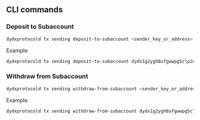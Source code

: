 ## CLI commands

### Deposit to Subaccount

```bash
dydxprotocold tx sending deposit-to-subaccount <sender_key_or_address> <recipient_address> <recipient_subaccount_number> <quantums> [flags]
```

Example:
```bash
dydxprotocold tx sending deposit-to-subaccount dydx1g2ygh8ufgwwpg5clp2qh3tmcmlewuyt2z6px8k dydx1g2ygh8ufgwwpg5clp2qh3tmcmlewuyt2z6px8k 0 <usdc_quantum_uint64> --keyring-backend test --fees 5000adv4tnt
```


### Withdraw from Subaccount

```bash
dydxprotocold tx sending withdraw-from-subaccount <sender_key_or_address> <sender_subaccount_number> <recipient_address> <quantums> [flags]
```

Example:
```bash
dydxprotocold tx sending withdraw-from-subaccount dydx1g2ygh8ufgwwpg5clp2qh3tmcmlewuyt2z6px8k 0 dydx1g2ygh8ufgwwpg5clp2qh3tmcmlewuyt2z6px8k <usdc_quantum_uint64> --keyring-backend test --fees 5000adv4tnt
```